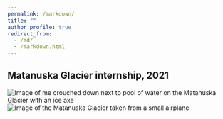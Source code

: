 ```yaml
---
permalink: /markdown/
title: ""
author_profile: true
redirect_from: 
  - /md/
  - /markdown.html
---
```


## Matanuska Glacier internship, 2021

![Image of me crouched down next to pool of water on the Matanuska Glacier with an ice axe](amandasyamsul.github.io/images/mat1.JPG) 
![Image of the Matanuska Glacier taken from a small airplane](amandasyamsul.github.io/images/mat2.jpg)
